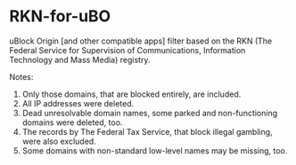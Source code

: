 # RKN-for-uBO
uBlock Origin [and other compatible apps] filter based on the RKN (The Federal Service for Supervision of Communications, Information Technology and Mass Media) registry.

Notes:
1. Only those domains, that are blocked entirely, are included.
2. All IP addresses were deleted.
3. Dead unresolvable domain names, some parked and non-functioning domains were deleted, too. 
4. The records by The Federal Tax Service, that block illegal gambling, were also excluded.
5. Some domains with non-standard low-level names may be missing, too.
